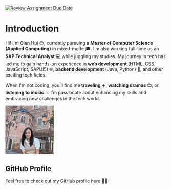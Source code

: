 [![Review Assignment Due Date](https://classroom.github.com/assets/deadline-readme-button-22041afd0340ce965d47ae6ef1cefeee28c7c493a6346c4f15d667ab976d596c.svg)](https://classroom.github.com/a/0MOLbOcH)
# Introduction

Hi! I'm Qian Hui 😊, currently pursuing a **Master of Computer Science (Applied Computing)** in mixed-mode 🎓. I’m also working full-time as an **SAP Technical Analyst** 💻 while juggling my studies. My journey in tech has led me to gain hands-on experience in **web development** (HTML, CSS, JavaScript, SAPUI5) 🌐, **backend development** (Java, Python) 🔧, and other exciting tech fields.

When I'm not coding, you’ll find me **traveling** ✈️, **watching dramas** 📺, or **listening to music** 🎶. I'm passionate about enhancing my skills and embracing new challenges in the tech world.

<img src="./profile-qh.JPG" width="30%">

## GitHub Profile

Feel free to check out my GitHub profile [here](https://github.com/qhliew0302) 👩‍💻


